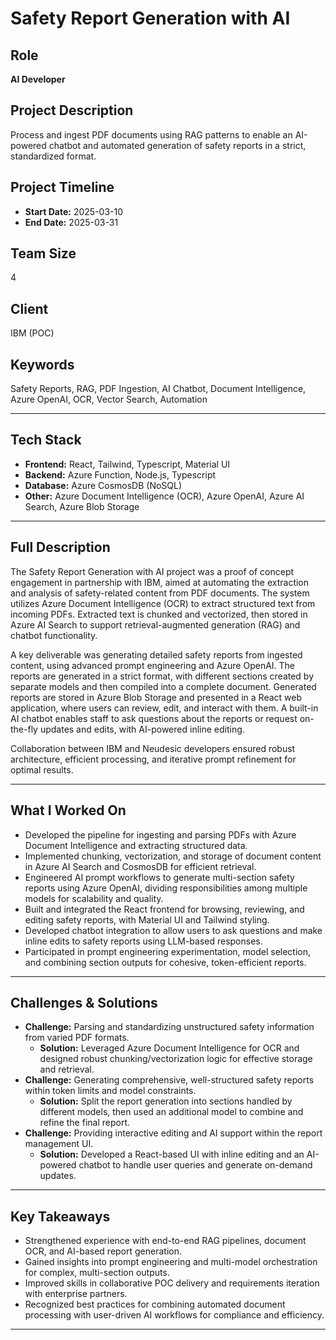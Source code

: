 # Safety Report Generation with AI

## Role

**AI Developer**

## Project Description

Process and ingest PDF documents using RAG patterns to enable an AI-powered chatbot and automated generation of safety reports in a strict, standardized format.

## Project Timeline

- **Start Date:** 2025-03-10
- **End Date:** 2025-03-31

## Team Size

4

## Client

IBM (POC)

## Keywords

Safety Reports, RAG, PDF Ingestion, AI Chatbot, Document Intelligence, Azure OpenAI, OCR, Vector Search, Automation

---

## Tech Stack

- **Frontend:** React, Tailwind, Typescript, Material UI
- **Backend:** Azure Function, Node.js, Typescript
- **Database:** Azure CosmosDB (NoSQL)
- **Other:** Azure Document Intelligence (OCR), Azure OpenAI, Azure AI Search, Azure Blob Storage

---

## Full Description

The Safety Report Generation with AI project was a proof of concept engagement in partnership with IBM, aimed at automating the extraction and analysis of safety-related content from PDF documents. The system utilizes Azure Document Intelligence (OCR) to extract structured text from incoming PDFs. Extracted text is chunked and vectorized, then stored in Azure AI Search to support retrieval-augmented generation (RAG) and chatbot functionality.

A key deliverable was generating detailed safety reports from ingested content, using advanced prompt engineering and Azure OpenAI. The reports are generated in a strict format, with different sections created by separate models and then compiled into a complete document. Generated reports are stored in Azure Blob Storage and presented in a React web application, where users can review, edit, and interact with them. A built-in AI chatbot enables staff to ask questions about the reports or request on-the-fly updates and edits, with AI-powered inline editing.

Collaboration between IBM and Neudesic developers ensured robust architecture, efficient processing, and iterative prompt refinement for optimal results.

---

## What I Worked On

- Developed the pipeline for ingesting and parsing PDFs with Azure Document Intelligence and extracting structured data.
- Implemented chunking, vectorization, and storage of document content in Azure AI Search and CosmosDB for efficient retrieval.
- Engineered AI prompt workflows to generate multi-section safety reports using Azure OpenAI, dividing responsibilities among multiple models for scalability and quality.
- Built and integrated the React frontend for browsing, reviewing, and editing safety reports, with Material UI and Tailwind styling.
- Developed chatbot integration to allow users to ask questions and make inline edits to safety reports using LLM-based responses.
- Participated in prompt engineering experimentation, model selection, and combining section outputs for cohesive, token-efficient reports.

---

## Challenges & Solutions

- **Challenge:** Parsing and standardizing unstructured safety information from varied PDF formats.
  - **Solution:** Leveraged Azure Document Intelligence for OCR and designed robust chunking/vectorization logic for effective storage and retrieval.
- **Challenge:** Generating comprehensive, well-structured safety reports within token limits and model constraints.
  - **Solution:** Split the report generation into sections handled by different models, then used an additional model to combine and refine the final report.
- **Challenge:** Providing interactive editing and AI support within the report management UI.
  - **Solution:** Developed a React-based UI with inline editing and an AI-powered chatbot to handle user queries and generate on-demand updates.

---

## Key Takeaways

- Strengthened experience with end-to-end RAG pipelines, document OCR, and AI-based report generation.
- Gained insights into prompt engineering and multi-model orchestration for complex, multi-section outputs.
- Improved skills in collaborative POC delivery and requirements iteration with enterprise partners.
- Recognized best practices for combining automated document processing with user-driven AI workflows for compliance and efficiency.

---
